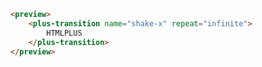 ```html [template]
<preview>
    <plus-transition name="shake-x" repeat="infinite">
        HTMLPLUS
    </plus-transition>
</preview>
```
